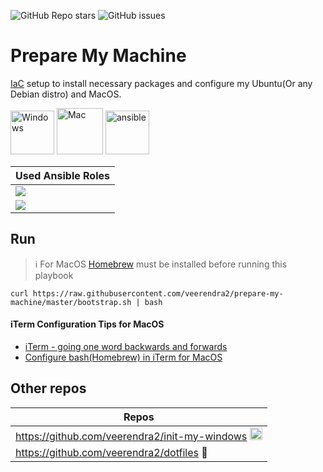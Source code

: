 ![GitHub Repo stars](https://img.shields.io/github/stars/veerendra2/prepare-my-machine?style=flat)
![GitHub issues](https://img.shields.io/github/issues/veerendra2/prepare-my-machine?style=flat)

# Prepare My Machine
[IaC](https://en.wikipedia.org/wiki/Infrastructure_as_code) setup to install necessary packages and configure my Ubuntu(Or any Debian distro) and MacOS.

<img src="https://user-images.githubusercontent.com/8393701/248329468-ed036c98-08e7-4ee6-99ef-d5cef2e48a95.png" alt="Windows" width="70"/> <img src="https://user-images.githubusercontent.com/8393701/248331160-ae1cd8f6-7c4b-483b-9799-6b44ed3f30f2.png" alt="Mac" width="74"/> <img src="https://user-images.githubusercontent.com/8393701/263299605-4e5404f1-5e70-441b-9b57-477c5bf5405e.png" alt="ansible" width="70"/>

| Used Ansible Roles |
| ------------------ |
| [<img src="https://img.shields.io/badge/Role-veerendra2.prepare_dev_setup-green?style=flat">](https://github.com/veerendra2/ansible-role-prepare_dev_setup) |
| [<img src="https://img.shields.io/badge/Role-geerlingguy.docker-green?style=flat">](https://github.com/geerlingguy/ansible-role-docker) |


## Run
> :information_source: For MacOS [Homebrew](https://brew.sh/) must be installed before running this playbook
```
curl https://raw.githubusercontent.com/veerendra2/prepare-my-machine/master/bootstrap.sh | bash
```

####  iTerm Configuration Tips for MacOS
* [iTerm - going one word backwards and forwards](https://apple.stackexchange.com/a/293988)
* [Configure bash(Homebrew) in iTerm for MacOS](https://github.com/veerendra2/dotfiles#configure-bashhomebrew-in-iterm-for-macos)

## Other repos
| Repos |
| ---- |
| https://github.com/veerendra2/init-my-windows <img src="https://user-images.githubusercontent.com/8393701/248329539-0b792b81-2d32-4ef9-b92e-0350ad472d61.png" alt="Windows" width="20"/> |
| https://github.com/veerendra2/dotfiles :large_blue_circle: |
